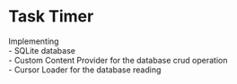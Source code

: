 # Task Timer
  Implementing   
    - SQLite database </br>
    - Custom Content Provider for the database crud operation</br>
    - Cursor Loader for the database reading </br>
